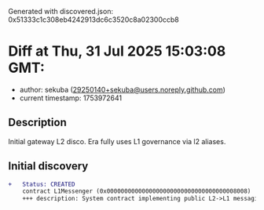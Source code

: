 Generated with discovered.json: 0x51333c1c308eb4242913dc6c3520c8a02300ccb8

# Diff at Thu, 31 Jul 2025 15:03:08 GMT:

- author: sekuba (<29250140+sekuba@users.noreply.github.com>)
- current timestamp: 1753972641

## Description

Initial gateway L2 disco. Era fully uses L1 governance via l2 aliases.

## Initial discovery

```diff
+   Status: CREATED
    contract L1Messenger (0x0000000000000000000000000000000000008008)
    +++ description: System contract implementing public L2->L1 messaging functionality. Part of the canonical bridge.
```
